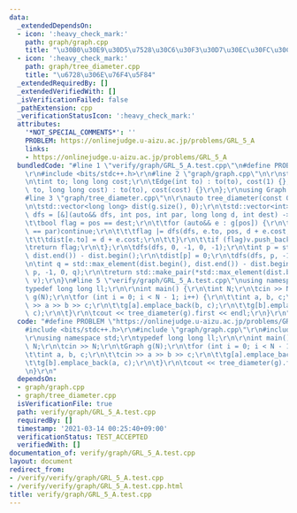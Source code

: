 ```yaml
---
data:
  _extendedDependsOn:
  - icon: ':heavy_check_mark:'
    path: graph/graph.cpp
    title: "\u30B0\u30E9\u30D5\u7528\u30C6\u30F3\u30D7\u30EC\u30FC\u30C8"
  - icon: ':heavy_check_mark:'
    path: graph/tree_diameter.cpp
    title: "\u6728\u306E\u76F4\u5F84"
  _extendedRequiredBy: []
  _extendedVerifiedWith: []
  _isVerificationFailed: false
  _pathExtension: cpp
  _verificationStatusIcon: ':heavy_check_mark:'
  attributes:
    '*NOT_SPECIAL_COMMENTS*': ''
    PROBLEM: https://onlinejudge.u-aizu.ac.jp/problems/GRL_5_A
    links:
    - https://onlinejudge.u-aizu.ac.jp/problems/GRL_5_A
  bundledCode: "#line 1 \"verify/graph/GRL_5_A.test.cpp\"\n#define PROBLEM \"https://onlinejudge.u-aizu.ac.jp/problems/GRL_5_A\"\
    \r\n#include <bits/stdc++.h>\r\n#line 2 \"graph/graph.cpp\"\n\r\nstruct Edge {\r\
    \n\tint to; long long cost;\r\n\tEdge(int to) : to(to), cost(1) {};\r\n\tEdge(int\
    \ to, long long cost) : to(to), cost(cost) {}\r\n};\r\nusing Graph = std::vector<std::vector<Edge>>;\n\
    #line 3 \"graph/tree_diameter.cpp\"\n\r\nauto tree_diameter(const Graph& g) {\r\
    \n\tstd::vector<long long> dist(g.size(), 0);\r\n\tstd::vector<int> v;\r\n\tauto\
    \ dfs = [&](auto&& dfs, int pos, int par, long long d, int dest) -> bool {\r\n\
    \t\tbool flag = pos == dest;\r\n\t\tfor (auto&& e : g[pos]) {\r\n\t\t\tif (e.to\
    \ == par)continue;\r\n\t\t\tflag |= dfs(dfs, e.to, pos, d + e.cost, dest);\r\n\
    \t\t\tdist[e.to] = d + e.cost;\r\n\t\t}\r\n\t\tif (flag)v.push_back(pos);\r\n\t\
    \treturn flag;\r\n\t};\r\n\tdfs(dfs, 0, -1, 0, -1);\r\n\tint p = std::max_element(dist.begin(),\
    \ dist.end()) - dist.begin();\r\n\tdist[p] = 0;\r\n\tdfs(dfs, p, -1, 0, -1);\r\
    \n\tint q = std::max_element(dist.begin(), dist.end()) - dist.begin();\r\n\tdfs(dfs,\
    \ p, -1, 0, q);\r\n\treturn std::make_pair(*std::max_element(dist.begin(), dist.end()),\
    \ v);\r\n}\n#line 5 \"verify/graph/GRL_5_A.test.cpp\"\nusing namespace std;\r\n\
    typedef long long ll;\r\n\r\nint main() {\r\n\tint N;\r\n\tcin >> N;\r\n\tGraph\
    \ g(N);\r\n\tfor (int i = 0; i < N - 1; i++) {\r\n\t\tint a, b, c;\r\n\t\tcin\
    \ >> a >> b >> c;\r\n\t\tg[a].emplace_back(b, c);\r\n\t\tg[b].emplace_back(a,\
    \ c);\r\n\t}\r\n\tcout << tree_diameter(g).first << endl;\r\n}\r\n"
  code: "#define PROBLEM \"https://onlinejudge.u-aizu.ac.jp/problems/GRL_5_A\"\r\n\
    #include <bits/stdc++.h>\r\n#include \"graph/graph.cpp\"\r\n#include \"graph/tree_diameter.cpp\"\
    \r\nusing namespace std;\r\ntypedef long long ll;\r\n\r\nint main() {\r\n\tint\
    \ N;\r\n\tcin >> N;\r\n\tGraph g(N);\r\n\tfor (int i = 0; i < N - 1; i++) {\r\n\
    \t\tint a, b, c;\r\n\t\tcin >> a >> b >> c;\r\n\t\tg[a].emplace_back(b, c);\r\n\
    \t\tg[b].emplace_back(a, c);\r\n\t}\r\n\tcout << tree_diameter(g).first << endl;\r\
    \n}\r\n"
  dependsOn:
  - graph/graph.cpp
  - graph/tree_diameter.cpp
  isVerificationFile: true
  path: verify/graph/GRL_5_A.test.cpp
  requiredBy: []
  timestamp: '2021-03-14 00:25:40+09:00'
  verificationStatus: TEST_ACCEPTED
  verifiedWith: []
documentation_of: verify/graph/GRL_5_A.test.cpp
layout: document
redirect_from:
- /verify/verify/graph/GRL_5_A.test.cpp
- /verify/verify/graph/GRL_5_A.test.cpp.html
title: verify/graph/GRL_5_A.test.cpp
---
```


